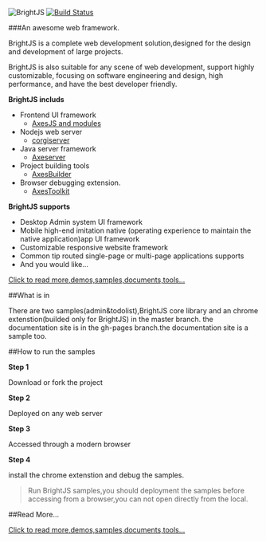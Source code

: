 ![BrightJS](https://github.com/hou80houzhu/brightjs/raw/gh-pages/packet/opensite/pc/style/images/logo3.png) [![Build Status](https://travis-ci.org/hou80houzhu/brightjs.svg?branch=master)](https://travis-ci.org/hou80houzhu/brightjs)

###An awesome web framework.

BrightJS is a complete web development solution,designed for the design and development of large projects.

BrightJS is also suitable for any scene of web development, support highly customizable, focusing on software engineering and design, high performance, and have the best developer friendly. 

**BrightJS includs**
 
- Frontend UI framework
  - [AxesJS and modules](http://brightjs.org "AxesJS and modules")
- Nodejs web server 
  - [corgiserver](https://github.com/hou80houzhu/corgiserver "corgiserver")
- Java server framework
  - [Axeserver](https://github.com/hou80houzhu/axeserver "Axeserver")
- Project building tools
  - [AxesBuilder](https://github.com/hou80houzhu/axesbuilder "AxesBuilder")
- Browser debugging extension.
  - [AxesToolkit](https://github.com/hou80houzhu/axestoolkit "AxesToolkit")

**BrightJS supports**

- Desktop Admin system UI framework
- Mobile high-end imitation native (operating experience to maintain the native application)app UI framework
- Customizable responsive website framework
- Common tip routed single-page or multi-page applications supports
- And you would like...


[Click to read more,demos,samples,documents,tools...](http://brightjs.org/ "Read More,Demos,Documents")


##What is in

There are two samples(admin&todolist),BrightJS core library and an chrome    extenstion(builded only for BrightJS) in the master branch. the documentation site is in the gh-pages branch.the documentation site is a sample too.

##How to run the samples

**Step 1**

Download or fork the project

**Step 2**

Deployed on any web server

**Step 3**

Accessed through a modern browser

**Step 4**

install the chrome extenstion and debug the samples.

> Run BrightJS samples,you should deployment the samples before accessing from a browser,you can not open directly from the local.

##Read More...

[Click to read more,demos,samples,documents,tools...](http://brightjs.org/ "Read More,Demos,Documents")
